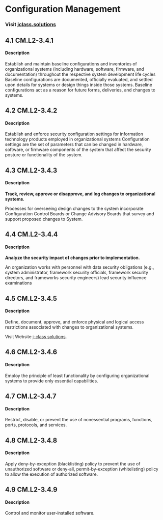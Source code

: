 # **Configuration Management**
### Visit [ jclass.solutions](http://www.jclass.solutions/)

## 4.1 CM.L2-3.4.1

#### Description

Establish and maintain baseline configurations and inventories of organizational systems (including hardware, software, firmware, and documentation) throughout the respective system development life cycles
Baseline configurations are documented, officially evaluated, and settled upon details for systems or design things inside those systems. Baseline configurations act as a reason for future forms, deliveries, and changes to systems.

## 4.2 CM.L2-3.4.2 

#### Description

Establish and enforce security configuration settings for information technology products employed in organizational systems
Configuration settings are the set of parameters that can be changed in hardware, software, or firmware components of the system that affect the security posture or functionality of the system.

## 4.3 CM.L2-3.4.3 

#### Description

**Track, review, approve or disapprove, and log changes to organizational systems.**

Processes for overseeing design changes to the system incorporate Configuration Control Boards or Change Advisory Boards that survey and support proposed changes to System.

## 4.4 CM.L2-3.4.4

#### Description

**Analyze the security impact of changes prior to implementation.**

An organization works with personnel with data security obligations (e.g., system administrator, framework security officials, framework security directors, and frameworks security engineers) lead security influence examinations

## 4.5 CM.L2-3.4.5

#### Description

Define, document, approve, and enforce physical and logical access restrictions associated with changes to organizational systems.

Visit Website [j-class solutions](www.jclass.solutions/).
## 4.6 CM.L2-3.4.6

#### Description

Employ the principle of least functionality by configuring organizational systems to provide only essential capabilities.

## 4.7 CM.L2-3.4.7

#### Description

Restrict, disable, or prevent the use of nonessential programs, functions, ports, protocols, and services.

## 4.8 CM.L2-3.4.8

#### Description

Apply deny-by-exception (blacklisting) policy to prevent the use of unauthorized software or deny-all, permit-by-exception (whitelisting) policy to allow the execution of authorized software.

## 4.9 CM.L2-3.4.9

#### Description

Control and monitor user-installed software.